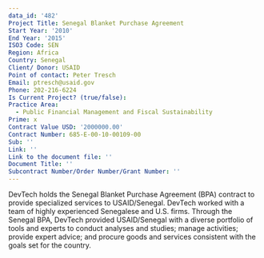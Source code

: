 ```yaml
---
data_id: '482'
Project Title: Senegal Blanket Purchase Agreement
Start Year: '2010'
End Year: '2015'
ISO3 Code: SEN
Region: Africa
Country: Senegal
Client/ Donor: USAID
Point of contact: Peter Tresch
Email: ptresch@usaid.gov
Phone: 202-216-6224
Is Current Project? (true/false): 
Practice Area:
  - Public Financial Management and Fiscal Sustainability
Prime: x
Contract Value USD: '2000000.00'
Contract Number: 685-E-00-10-00109-00
Sub: ''
Link: ''
Link to the document file: ''
Document Title: ''
Subcontract Number/Order Number/Grant Number: ''
---
```


DevTech holds the Senegal Blanket Purchase Agreement (BPA) contract to provide specialized services to USAID/Senegal. DevTech worked with a team of highly experienced Senegalese and U.S. firms. Through the Senegal BPA, DevTech provided USAID/Senegal with a diverse portfolio of tools and experts to conduct analyses and studies; manage activities; provide expert advice; and procure goods and services consistent with the goals set for the country.